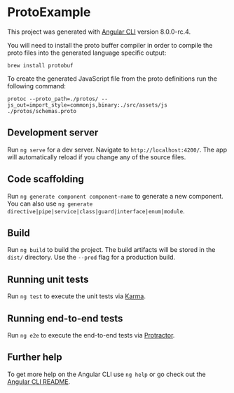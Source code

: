 # ProtoExample

This project was generated with [Angular CLI](https://github.com/angular/angular-cli) version 8.0.0-rc.4.

You will need to install the proto buffer compiler in order to compile the proto files into the generated language specific output:

`brew install protobuf `

To create the generated JavaScript file from the proto definitions run the following command:

`protoc --proto_path=./protos/ --js_out=import_style=commonjs,binary:./src/assets/js ./protos/schemas.proto`

## Development server

Run `ng serve` for a dev server. Navigate to `http://localhost:4200/`. The app will automatically reload if you change any of the source files.

## Code scaffolding

Run `ng generate component component-name` to generate a new component. You can also use `ng generate directive|pipe|service|class|guard|interface|enum|module`.

## Build

Run `ng build` to build the project. The build artifacts will be stored in the `dist/` directory. Use the `--prod` flag for a production build.

## Running unit tests

Run `ng test` to execute the unit tests via [Karma](https://karma-runner.github.io).

## Running end-to-end tests

Run `ng e2e` to execute the end-to-end tests via [Protractor](http://www.protractortest.org/).

## Further help

To get more help on the Angular CLI use `ng help` or go check out the [Angular CLI README](https://github.com/angular/angular-cli/blob/master/README.md).
